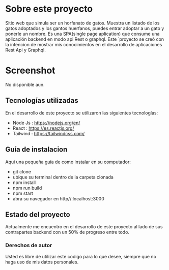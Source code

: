 # Sobre este proyecto

Sitio web que simula ser un horfanato de gatos. Muestra un listado de los gatos adoptados y los gantos huerfanos, puedes entrar adoptar a un gato y ponerle un nombre.
Es una SPA(single page aplication) que consume una aplicación backend en modo api Rest o graphql.
Este ´proyecto se creó con la intencion de mostrar mis conocimientos en el desarrollo de aplicaciones Rest Api y Graphql.

# Screenshot
No disponible aun.

## Tecnologías utilizadas

En el desarrollo de este proyecto se utilizaron las siguientes tecnologías:

- Node Js : https://nodejs.org/en/
- React : https://es.reactjs.org/
- Tailwind : https://tailwindcss.com/

## Guía de instalacion

Aqui una pequeña guía de como instalar en su computador:
- git clone 
- ubique su terminal dentro de la carpeta clonada
- npm install
- npm run build
- npm start
- abra su navegador en http//:localhost:3000

## Estado del proyecto

Actualmente me encuentro en el desarrollo de este proyecto al lado de sus contrapartes backend con un 50% de progreso entre todo.

### Derechos de autor
Usted es libre de utilizar este codigo para lo que desee, siempre que no haga uso de mis datos personales.


